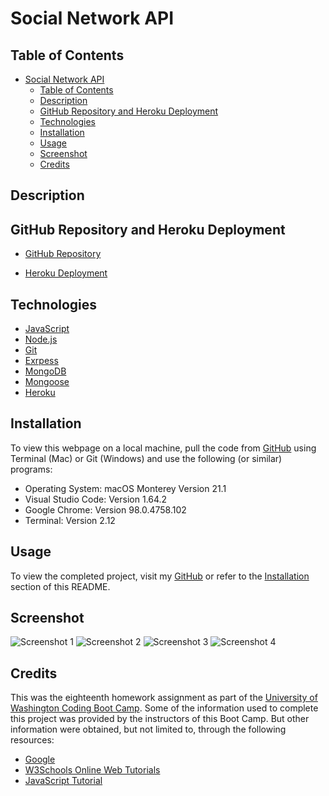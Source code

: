 # Social Network API

## Table of Contents

- [Social Network API](#social-network-api)
  - [Table of Contents](#table-of-contents)
  - [Description](#description)
  - [GitHub Repository and Heroku Deployment](#github-repository-and-heroku-deployment)
  - [Technologies](#technologies)
  - [Installation](#installation)
  - [Usage](#usage)
  - [Screenshot](#screenshot)
  - [Credits](#credits)

## Description



## GitHub Repository and Heroku Deployment

- [GitHub Repository]()

- [Heroku Deployment]()

## Technologies

- [JavaScript](https://www.w3schools.com/js/)
- [Node.js](https://nodejs.org/en/docs/)
- [Git](https://git-scm.com/doc)
- [Exrpess](https://expressjs.com/en/5x/api.html)
- [MongoDB](https://www.mongodb.com/docs/)
- [Mongoose](https://mongoosejs.com/docs/)
- [Heroku](https://devcenter.heroku.com/categories/reference)

## Installation

To view this webpage on a local machine, pull the code from [GitHub]() using Terminal (Mac) or Git (Windows) and use the following (or similar) programs:

- Operating System: macOS Monterey Version 21.1
- Visual Studio Code: Version 1.64.2
- Google Chrome: Version 98.0.4758.102
- Terminal: Version 2.12

## Usage

To view the completed project, visit my [GitHub]() or refer to the [Installation](#installation) section of this README.

## Screenshot

![Screenshot 1](/assets/.png)
![Screenshot 2](/assets/.png)
![Screenshot 3](/assets/.png)
![Screenshot 4](/assets/.png)

## Credits

This was the eighteenth homework assignment as part of the [University of Washington Coding Boot Camp](https://bootcamp.uw.edu/coding/). Some of the information used to complete this project was provided by the instructors of this Boot Camp. But other information were obtained, but not limited to, through the following resources:

- [Google](https://www.google.com/)
- [W3Schools Online Web Tutorials](https://www.w3schools.com/)
- [JavaScript Tutorial](https://www.javascripttutorial.net/)